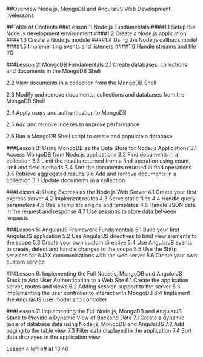 ##Overview
Node.js, MongoDB and AngularJS Web Development livelessons
 
##Table of Contents
###Lesson 1: Node.js Fundamentals
####1.1 Setup the Node.js development environment
####1.2 Create a Node.js application
####1.3 Create a Node.js module
####1.4 Using the Node.js callback model
####1.5 Implementing events and listeners
####1.6 Handle streams and file I/O

###Lesson 2: MongoDB Fundamentals
2.1 Create databases, collections and documents in the MongoDB Shell

2.2 View documents in a collection from the MongoDB Shell

2.3 Modify and remove documents, collections and databases from the MongoDB Shell

2.4 Apply users and authentication to MongoDB

2.5 Add and remove indexes to improve performance

2.6 Run a MongoDB Shell script to create and populate a database

###Lesson 3: Using MongoDB as the Data Store for Node.js Applications
3.1 Access MongoDB from Node.js applications
3.2 Find documents in a collection
3.3 Limit the results returned from a find operation using count, limit and field methods
3.4 Sort the documents returned in find operations
3.5 Retrieve aggregated results
3.6 Add and remove documents in a collection
3.7 Update documents in a collection

###Lesson 4: Using Express as the Node.js Web Server
4.1 Create your first express server
4.2 Implement routes
4.3 Serve static files
4.4 Handle query parameters
4.5 Use a template engine and templates
4.6 Handle JSON data in the request and response
4.7 Use sessions to store data between requests

###Lesson 5: AngularJS Framework Fundamentals
5.1 Build your first AngularJS application
5.2 Use AngularJS directives to bind view elements to the scope
5.3 Create your own custom directive
5.4 Use AngularJS events to create, detect and handle changes to the scope
5.5 Use the $http services for AJAX communications with the web server
5.6 Create your own custom service

###Lesson 6: Implementing the Full Node.js, MongoDB and AngularJS Stack to Add User Authentication to a Web Site
6.1 Create the application server, routes and views
6.2 Adding session support to the server
6.3 Implementing the user controller to interact with MongoDB
6.4 Implement the AngularJS user model and controller

###Lesson 7: Implementing the Full Node.js, MongoDB and AngularJS Stack to Provide a Dynamic View of Backend Data
7.1 Create a dynamic table of database data using Node.js, MongoDB and AngularJS
7.2 Add paging to the table view
7.3 Filter data displayed in the application
7.4 Sort data displayed in the application view

Lesson 4 left off at 13:40
